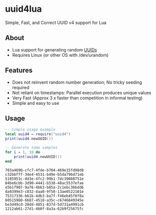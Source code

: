# uuid4lua

Simple, Fast, and Correct UUID v4 support for Lua

## About

* Lua support for generating random [UUIDs](http://en.wikipedia.org/wiki/Universally_unique_identifier)
* Requires Linux (or other OS with /dev/urandom)


## Features

* Does not reinvent random number generation; No tricky seeding required
* Not reliant on timestamps: Parallel execution produces unique values
* Very Fast (Approx 3 x faster than competition in informal testing)
* Simple and easy to use

## Usage

```Lua
-- Simple usage example
local uuid4 = require("uuid4")
print(uuid4.newUUID())
```

```Lua
-- Generate some samples
for i = 1, 10 do
    print(uuid4.newUUID())
end
```
```
703a4690-cfc7-4fde-b704-469e15fd98d8
c32bbfff-34e4-4531-b49e-b5da796d71eb
5185951c-dd3e-4fc2-99b1-7dc39088751e
84be6cbb-3d90-4441-b538-48ac5537efae
e5b1f907-9a76-4b63-b85a-2c1ebc36bdd6
da9399e3-c832-4aa0-9f50-13ae0522101e
75317336-b61b-4db3-ba7f-f46eb45f8f8a
60515960-6687-4518-a35c-c6746849345e
be3d49cd-20dd-4851-837d-5d731a4991cb
1212ab61-27d1-460f-8a3a-62b9f25675fc
```